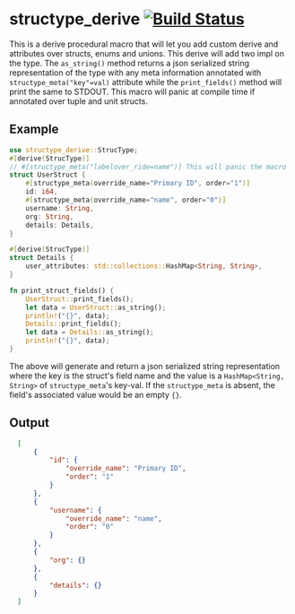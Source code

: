# structype_derive  [![Build Status](https://travis-ci.org/nohupped/structype_derive.svg?branch=master)](https://travis-ci.org/nohupped/structype_derive)

This is a derive procedural macro that will let you add custom derive and attributes over structs, enums and unions. This derive will add two impl on the
type. The `as_string()` method returns a json serialized string representation of the type with any meta information annotated with `structype_meta("key"=val)` attribute while the `print_fields()` method will print the same to STDOUT. This macro will panic at compile time if annotated over tuple and unit structs.

## Example

```rust
use structype_derive::StrucType;
#[derive(StrucType)]
// #[structype_meta("labelover_ride=name")] This will panic the macro
struct UserStruct {
    #[structype_meta(override_name="Primary ID", order="1")]
    id: i64,
    #[structype_meta(override_name="name", order="0")]
    username: String,
    org: String,
    details: Details,
}

#[derive(StrucType)]
struct Details {
    user_attributes: std::collections::HashMap<String, String>,
}

fn print_struct_fields() {
    UserStruct::print_fields();
    let data = UserStruct::as_string();
    println!("{}", data);
    Details::print_fields();
    let data = Details::as_string();
    println!("{}", data);
}
```

The above will generate and return a json serialized string representation where the key is the struct's field name and the value is a `HashMap<String, String>` of `structype_meta`'s key-val. If the `structype_meta` is absent, the field's associated value would be an empty `{}`.

## Output

```json
  [
      {
          "id": {
              "override_name": "Primary ID",
              "order": "1"
          }
      },
      {
          "username": {
              "override_name": "name",
              "order": "0"
          }
      },
      {
          "org": {}
      },
      {
          "details": {}
      }
  ]
```
